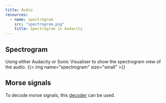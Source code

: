 ```yaml
---
title: Audio
resources:
  - name: spectrogram
    src: "spectrogram.png"
    title: Spectrogram in Audacity
---
```


## Spectrogram
Using either Audacity or Sonic Visualiser to show the spectrogram view of the audio.
{{< img name="spectrogram" size="small" >}}

## Morse signals
To decode morse signals, this [decoder](https://morsecode.world/international/decoder/audio-decoder-adaptive.html) can be used.